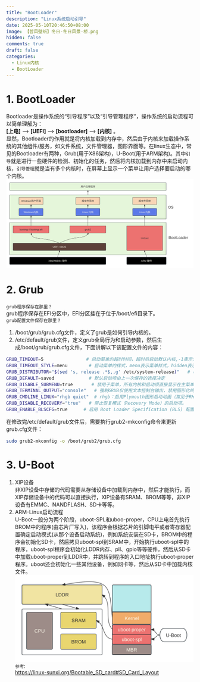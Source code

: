 ```yaml
---
title: "BootLoader"
description: "Linux系统启动引导"
date: 2025-05-10T20:46:50+08:00
image: 【哲风壁纸】冬日-冬日风景-桥.png
hidden: false
comments: true
draft: false
categories:
  - Linux内核
  - BootLoader
---
```


# 1. BootLoader
Bootloader是操作系统的“引导程序”以及“引导管理程序”，操作系统的启动流程可以简单理解为：  
**[上电]** --> **[UEFI]** --> **[bootloader]** --> **[内核]** 。  
显然，Bootloader的作用就是将内核加载到内存中，然后由于内核来加载操作系统的其他组件/服务，如文件系统，文件管理器，图形界面等。在linux生态中，常见的Bootloader有两种，Grub(用于X86架构)，U-Boot(用于ARM架构)。其中`引导`就是进行一些硬件的检测、初始化的任务，然后将内核加载到内存中来启动内核，`引导管理`就是当有多个内核时，在屏幕上显示一个菜单让用户选择要启动的哪个内核。
![](BootLoader.svg)

# 2. Grub
`grub程序保存在那里？`  
grub程序保存在EFI分区中，EFI分区挂在于位于/boot/efi目录下。  
`grub配置文件保存在那里？`  
1. /boot/grub/grub.cfg文件，定义了grub是如何引导内核的。
2. /etc/default/grub文件，定义grub全局行为和启动参数，然后生成/boot/grub/grub.cfg文件，下面讲解以下该配置文件的内容：  
```bash
GRUB_TIMEOUT=5                # 启动菜单的超时时间，超时后启动默认内核,-1表示无限等待。
GRUB_TIMEOUT_STYLE=menu        # 启动菜单的样式，menu表示菜单样式，hidden表示隐藏菜单。
GRUB_DISTRIBUTOR="$(sed 's, release .*$,,g' /etc/system-release)"   # 动态提取发行版名称
GRUB_DEFAULT=saved             # 默认启动项由上一次保存的选择决定
GRUB_DISABLE_SUBMENU=true       # 禁用子菜单，所有内核和启动项直接显示在主菜单中。若设为 false，旧内核会折叠到“Advanced options”子菜单下。
GRUB_TERMINAL_OUTPUT="console"   # 强制GRUB仅使用文本控制台输出，禁用图形化终端（如gfxterm）。
GRUB_CMDLINE_LINUX="rhgb quiet"  # rhgb：启用Plymouth图形启动动画（常见于RHEL/CentOS/Fedora）。quiet：隐藏内核启动日志，仅显示简要信息。
GRUB_DISABLE_RECOVERY="true"   # 禁止恢复模式（Recovery Mode）的启动项。
GRUB_ENABLE_BLSCFG=true      # 启用 Boot Loader Specification (BLS) 配置，取代传统的grub.cfg生成方式。
```
在修改完/etc/default/grub文件后，需要执行grub2-mkconfig命令来更新grub.cfg文件：  
```bash
sudo grub2-mkconfig -o /boot/grub2/grub.cfg
```

# 3. U-Boot
1. XIP设备  
非XIP设备中存储的代码需要从存储设备中加载到内存中，然后才能执行，而XIP存储设备中的代码可以直接执行，XIP设备有SRAM、BROM等等，非XIP设备有EMMC、NANDFLASH、SD卡等等。  
2. ARM-Linux启动流程  
U-Boot一般分为两个阶段，uboot-SPL和uboo-proper，CPU上电首先执行BROM中的程序(由芯片厂写入)，该程序会根据芯片的引脚电平或者寄存器配置确定启动模式(从那个设备启动系统)，例如系统安装在SD卡，BROM中的程序会初始化SD卡，然后拷贝uboot-spl到SRAM中，开始执行uboot-spl中的程序，uboot-spl程序会初始化LDDR内存、pll、gpio等等硬件，然后从SD卡中加载uboot-proper到LDDR中，并跳转到程序的入口地址执行uboot-proper程序。uboot还会初始化一些其他设备，例如网卡等，然后从SD卡中加载内核文件。  
![](u-boot.svg)  
`参考`:  
https://linux-sunxi.org/Bootable_SD_card#SD_Card_Layout
